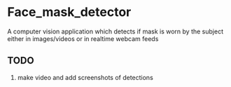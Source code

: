 # Face_mask_detector
A computer vision application which detects if mask is worn by the subject either in images/videos or in realtime webcam feeds 

## TODO

1. make video and add screenshots of detections
